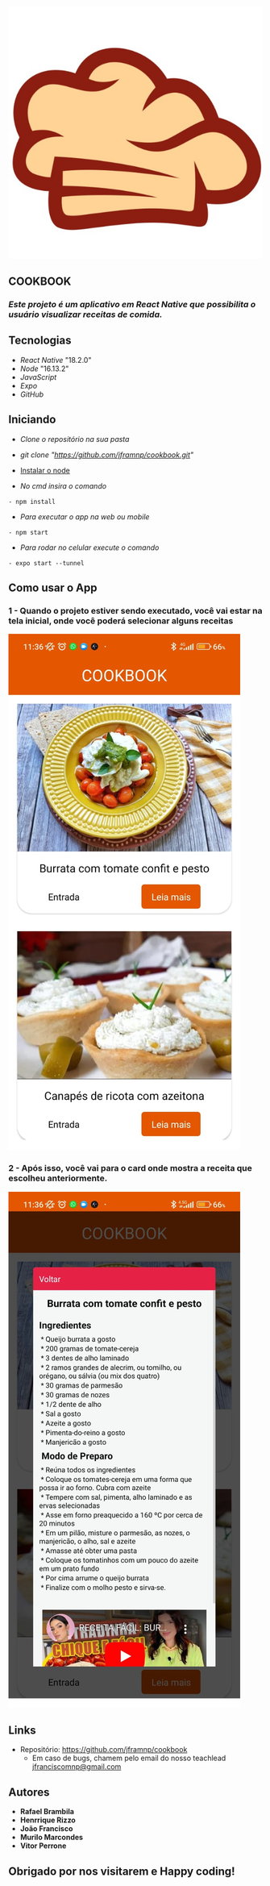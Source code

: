![Logo of the project](https://github.com/jframnp/cookbook/blob/main/assets/image_logo.jpeg)
## COOKBOOK
### *Este projeto é um aplicativo em React Native que possibilita o usuário visualizar receitas de comida.*


## Tecnologias 

- *React Native* "18.2.0"
- *Node* "16.13.2"
- *JavaScript*
- *Expo* 
- *GitHub*


## Iniciando 
- *Clone o repositório na sua pasta* 
- *git clone "https://github.com/jframnp/cookbook.git"*

- [Instalar o node](https://nodejs.org/en)
- *No cmd insira o comando*

```
- npm install
```
- *Para executar o app na web ou mobile*

```
- npm start
```

- *Para rodar no celular execute o comando*

```
- expo start --tunnel
```


## Como usar o App

### 1 - Quando o projeto estiver sendo executado, você vai estar na tela inicial, onde você poderá selecionar alguns receitas
![Logo of the project](https://github.com/jframnp/cookbook/blob/main/assets/image_home.jpeg)


### 2 - Após isso, você vai para o card onde mostra a receita que escolheu anteriormente.
![Logo of the project](https://github.com/jframnp/cookbook/blob/main/assets/image_receita.jpeg)






## Links 
  - Repositório: https://github.com/jframnp/cookbook
    - Em caso de bugs, chamem pelo email do nosso teachlead jfranciscomnp@gmail.com
    
## Autores

 * **Rafael Brambila** 
 * **Henrrique Rizzo**
 * **João Francisco**
 * **Murilo Marcondes**
 * **Vitor Perrone**
 
## Obrigado por nos visitarem e Happy coding!
